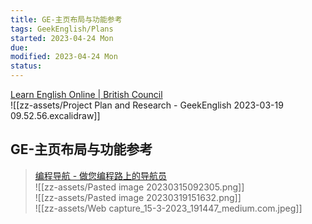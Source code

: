```yaml
---
title: GE-主页布局与功能参考
tags: GeekEnglish/Plans
started: 2023-04-24 Mon
due:
modified: 2023-04-24 Mon
status:
---
```

[Learn English Online | British Council](https://learnenglish.britishcouncil.org/)  
![[zz-assets/Project Plan and Research - GeekEnglish 2023-03-19 09.52.56.excalidraw]]

## GE-主页布局与功能参考
>[编程导航 - 做您编程路上的导航员](https://www.code-nav.cn/)  
>![[zz-assets/Pasted image 20230315092305.png]]  
>![[zz-assets/Pasted image 20230319151632.png]]  
>![[zz-assets/Web capture_15-3-2023_191447_medium.com.jpeg]]
